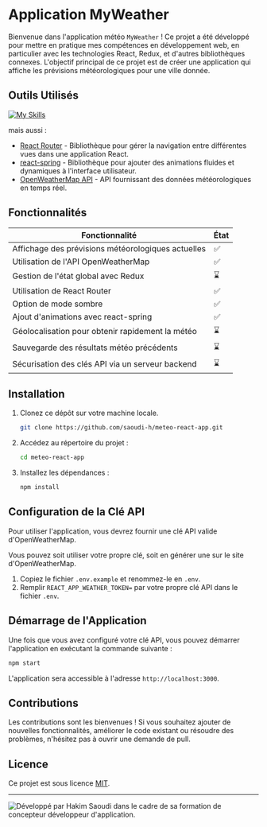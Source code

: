 # Application MyWeather

Bienvenue dans l'application météo `MyWeather` ! Ce projet a été développé pour mettre en pratique mes compétences en développement web, en particulier avec les technologies React, Redux, et d'autres bibliothèques connexes. L'objectif principal de ce projet est de créer une application qui affiche les prévisions météorologiques pour une ville donnée.

## Outils Utilisés

[![My Skills](https://skillicons.dev/icons?i=react,sass,redux,nodejs)](https://skillicons.dev)

mais aussi :

- [React Router](https://reactrouter.com/) - Bibliothèque pour gérer la navigation entre différentes vues dans une application React.
- [react-spring](https://react-spring.io/) - Bibliothèque pour ajouter des animations fluides et dynamiques à l'interface utilisateur.
- [OpenWeatherMap API](https://openweathermap.org/api) - API fournissant des données météorologiques en temps réel.

## Fonctionnalités

| Fonctionnalité                                     | État               |
| -------------------------------------------------- | ------------------ |
| Affichage des prévisions météorologiques actuelles | :white_check_mark: |
| Utilisation de l'API OpenWeatherMap                | :white_check_mark: |
| Gestion de l'état global avec Redux                | :hourglass:        |
| Utilisation de React Router                        | :white_check_mark: |
| Option de mode sombre                              | :white_check_mark: |
| Ajout d'animations avec react-spring               | :white_check_mark: |
| Géolocalisation pour obtenir rapidement la météo   | :hourglass:        |
| Sauvegarde des résultats météo précédents          | :hourglass:        |
| Sécurisation des clés API via un serveur backend   | :hourglass:        |

## Installation

1. Clonez ce dépôt sur votre machine locale.
   ```bash
   git clone https://github.com/saoudi-h/meteo-react-app.git
   ```
2. Accédez au répertoire du projet :

   ```bash
   cd meteo-react-app
   ```

3. Installez les dépendances :
   ```bash
   npm install
   ```

## Configuration de la Clé API

Pour utiliser l'application, vous devrez fournir une clé API valide d'OpenWeatherMap.

Vous pouvez soit utiliser votre propre clé, soit en générer une sur le site d'OpenWeatherMap.

1. Copiez le fichier `.env.example` et renommez-le en `.env`.
2. Remplir `REACT_APP_WEATHER_TOKEN=` par votre propre clé API dans le fichier `.env`.

## Démarrage de l'Application

Une fois que vous avez configuré votre clé API, vous pouvez démarrer l'application en exécutant la commande suivante :

```bash
npm start

```

L'application sera accessible à l'adresse `http://localhost:3000`.

## Contributions

Les contributions sont les bienvenues ! Si vous souhaitez ajouter de nouvelles fonctionnalités, améliorer le code existant ou résoudre des problèmes, n'hésitez pas à ouvrir une demande de pull.

## Licence

Ce projet est sous licence [MIT](https://opensource.org/licenses/MIT).

---

![Développé par Hakim Saoudi dans le cadre de sa formation de concepteur développeur d'application.
](https://raw.githubusercontent.com/saoudi-h/javaUtils/main/images/hakimsaoudi_javaUtils.png)

